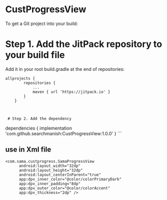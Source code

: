 # CustProgressView


To get a Git project into your build:

# Step 1. Add the JitPack repository to your build file

Add it in your root build.gradle at the end of repositories:
```
allprojects {
		repositories {
			...
			maven { url 'https://jitpack.io' }
		}
	}
	
  
  
 # Step 2. Add the dependency
 ```
  dependencies {
	        implementation 'com.github.searchmanish:CustProgressView:1.0.0'
	}
	```
	
  
  
 ## use in Xml file
  ```
  <com.sama.custprogress.SamaProgressView
        android:layout_width="32dp"
        android:layout_height="32dp"
        android:layout_centerInParent="true"
        app:dpv_inner_color="@color/colorPrimaryDark"
        app:dpv_inner_padding="8dp"
        app:dpv_outer_color="@color/colorAccent"
        app:dpv_thickness="2dp" />
	
